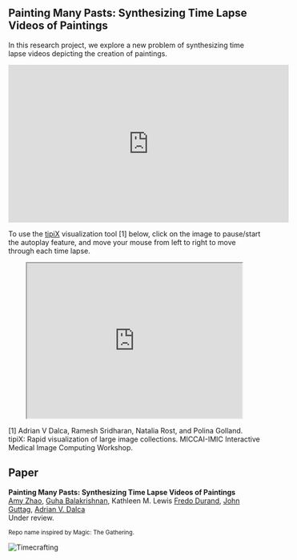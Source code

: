## Painting Many Pasts: Synthesizing Time Lapse Videos of Paintings
In this research project, we explore a new problem of synthesizing time lapse videos depicting the creation of paintings. 

<div align="center">
<iframe width="560" height="315" src="https://www.youtube.com/embed/iy1FCPQs4JI" frameborder="0" allow="accelerometer; autoplay; encrypted-media; gyroscope; picture-in-picture" allowfullscreen></iframe>
</div>

To use the [tipiX](https://github.com/adalca/tipiX) visualization tool [1] below, click on the image to pause/start the autoplay feature, and move your mouse from left to right to move through each time lapse. 
<div align="center">
<iframe src="http://www.mit.edu/~adalca/tipiXnightly/?path=http://people.csail.mit.edu/xamyzhao/timelapse_outputs/sample_results/preds_frame$.png&xBins=40&nDims=1&iframe=430x310&play=150" height="310" width="430"></iframe>
</div>

[1] Adrian V Dalca, Ramesh Sridharan, Natalia Rost, and Polina
Golland. tipiX: Rapid visualization of large image collections.
MICCAI-IMIC Interactive Medical Image Computing
Workshop.

## Paper
**Painting Many Pasts: Synthesizing Time Lapse Videos of Paintings**  
[Amy Zhao](https://people.csail.mit.edu/xamyzhao), [Guha Balakrishnan](https://people.csail.mit.edu/balakg/), Kathleen M. Lewis [Fredo Durand](https://people.csail.mit.edu/fredo), [John Guttag](https://people.csail.mit.edu/guttag), [Adrian V. Dalca](adalca.mit.edu)  
Under review. 

<sub>Repo name inspired by Magic: The Gathering.</sub>

![Timecrafting](https://gatherer.wizards.com/Handlers/Image.ashx?multiverseid=129012&type=card)
